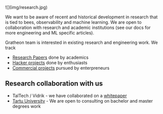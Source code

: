 <div style={{ height:150, overflow:"hidden", verticalAlign:"middle", marginBottom:10, borderRadius:5 }}><div style={{ marginTop: "-10%" }}>
![](img/research.jpg)
</div></div>

We want to be aware of recent and historical development in research that is tied to bees, observability and machine learning. We are open to collaboration with research and academic institutions (see our docs for more engineering and ML specific articles). 

Gratheon team is interested in existing research and engineering work. We track
- [Research Papers](papers/index.md) done by academics
- [Hacker projects](Hacker%20projects.md) done by enthusiasts
- [Commercial projects](Competition/Competition.md) pursued by enterpreneurs
## Research collaboration with us

- TalTech / Vidrik - we have collaborated on a [whitepaper](https://easychair.org/publications/preprint/QGJN)
- [Tartu University](https://topics.cs.ut.ee/?language=en) - We are open to consulting on bachelor and master degrees work



